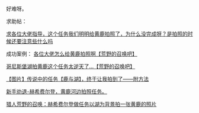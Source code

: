 好难呀。

求助帖：

[求各位大佬指导，这个任务我们明明给黄鹿拍照了，为什么没完成呀？是拍照的时候还要注意些什么吗](https://tieba.baidu.com/p/6784273559)


成功案例：
[各位大佬怎么给黄鹿拍照啊【荒野的召唤吧】](https://tieba.baidu.com/p/7969069555)

[哥尼斯堡湖拍黄鹿这个任务太逆天了…【荒野的召唤吧】](https://tieba.baidu.com/p/8602514895)

[【图片】传说中的任务【鹿与湖】，终于让我拍到了——附方法](https://tieba.baidu.com/p/5462020956)

[新手劝退-赫希费尔登，黄鹿河边拍照任务。](https://www.bilibili.com/video/BV1wVznYAEuf/)

[猎人荒野的召唤：赫希费尔登做任务以湖为背景拍一张黄鹿的照片](https://www.douyin.com/video/7270798279791709495)
